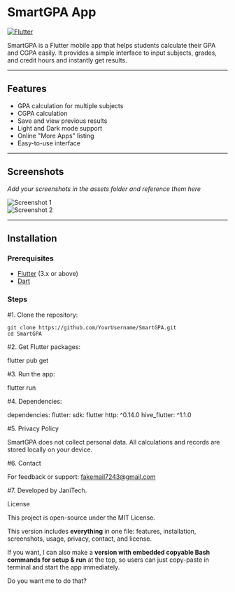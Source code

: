 # SmartGPA App

[![Flutter](https://img.shields.io/badge/Flutter-3.x-blue.svg)](https://flutter.dev/)

SmartGPA is a Flutter mobile app that helps students calculate their GPA and CGPA easily. It provides a simple interface to input subjects, grades, and credit hours and instantly get results.

---

## Features

- GPA calculation for multiple subjects  
- CGPA calculation  
- Save and view previous results  
- Light and Dark mode support  
- Online "More Apps" listing  
- Easy-to-use interface  

---

## Screenshots

_Add your screenshots in the assets folder and reference them here_  

![Screenshot 1](assets/screenshot1.png)  
![Screenshot 2](assets/screenshot2.png)  

---

## Installation

### Prerequisites

- [Flutter](https://flutter.dev/docs/get-started/install) (3.x or above)  
- [Dart](https://dart.dev/get-dart)  

### Steps

#1. Clone the repository:


    git clone https://github.com/YourUsername/SmartGPA.git
    cd SmartGPA


#2. Get Flutter packages:

   flutter pub get

#3. Run the app:

  flutter run
  
#4. Dependencies:

  dependencies:
  flutter:
    sdk: flutter
  http: ^0.14.0
  hive_flutter: ^1.1.0

#5. Privacy Policy

  SmartGPA does not collect personal data.
  All calculations and records are stored locally on your device.

#6. Contact

  For feedback or support:
  fakemail7243@gmail.com

#7. Developed by JaniTech.

  License
  
  This project is open-source under the MIT License.
  
  
  This version includes **everything** in one file: features, installation, screenshots, usage, privacy, contact, and license.  
  
  If you want, I can also make a **version with embedded copyable Bash commands for setup & run** at the top, so users can just copy-paste in terminal and start the app immediately.  
  
  Do you want me to do that?

